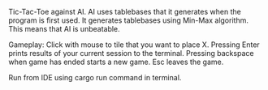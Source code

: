 Tic-Tac-Toe against AI. AI uses tablebases that it generates when the program is first used. It generates tablebases using Min-Max algorithm. This means that AI is unbeatable.

Gameplay:
Click with mouse to tile that you want to place X. Pressing Enter prints results of your current session to the terminal. Pressing backspace when game has ended starts a new game. Esc leaves the game.

Run from IDE using cargo run command in terminal.
